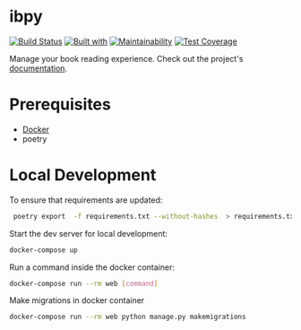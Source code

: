 # ibpy

[![Build Status](https://travis-ci.org/topblossom/ibpy.svg?branch=master)](https://travis-ci.org/topblossom/ibpy)
[![Built with](https://img.shields.io/badge/Built_with-Cookiecutter_Django_Rest-F7B633.svg)](https://github.com/agconti/cookiecutter-django-rest)
[![Maintainability](https://api.codeclimate.com/v1/badges/64b197c0c119bad90152/maintainability)](https://codeclimate.com/github/topblossom/ibpy/maintainability)
[![Test Coverage](https://api.codeclimate.com/v1/badges/64b197c0c119bad90152/test_coverage)](https://codeclimate.com/github/topblossom/ibpy/test_coverage)

Manage your book reading experience. Check out the project's [documentation](http://topblossom.github.io/ibpy/).

# Prerequisites

- [Docker](https://docs.docker.com/docker-for-mac/install/)  
- poetry

# Local Development

To ensure that requirements are updated: 
```bash
 poetry export  -f requirements.txt --without-hashes  > requirements.txt
```

Start the dev server for local development:
```bash
docker-compose up
```

Run a command inside the docker container:
```bash
docker-compose run --rm web [command]
```


Make migrations in docker container
```bash
docker-compose run --rm web python manage.py makemigrations
```
